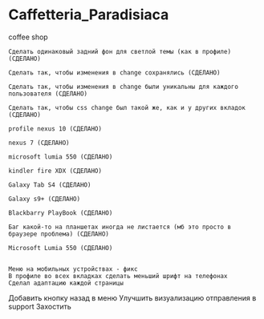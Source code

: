 # Caffetteria_Paradisiaca
coffee shop


    Сделать одинаковый задний фон для светлой темы (как в профиле) (СДЕЛАНО)

    Сделать так, чтобы изменения в change сохранялись (СДЕЛАНО)

    Сделать так, чтобы изменения в change были уникальны для каждого пользователя (СДЕЛАНО)

    Сделать так, чтобы css change был такой же, как и у других вкладок (СДЕЛАНО)

    profile nexus 10 (СДЕЛАНО)

    nexus 7 (СДЕЛАНО)

    microsoft lumia 550 (СДЕЛАНО)
    
    kindler fire XDX (СДЕЛАНО)
    
    Galaxy Tab S4 (СДЕЛАНО)
    
    Galaxy s9+ (СДЕЛАНО)
    
    Blackbarry PlayBook (СДЕЛАНО)
    
    Баг какой-то на планшетах иногда не листается (мб это просто в браузере проблема) (СДЕЛАНО)
    
    Microsoft Lumia 550 (СДЕЛАНО)


    Меню на мобильных устройствах - фикс
    В профиле во всех вкладках сделать меньший шрифт на телефонах
    Сделал адаптацию каждой страницы


Добавить кнопку назад в меню
Улучшить визуализацию отправления в support
Захостить